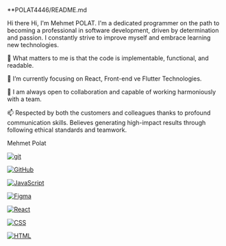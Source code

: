 **POLAT4446/README.md

Hi there
Hi, I'm Mehmet POLAT. I'm a dedicated programmer on the path to becoming a professional in software development, driven by determination and passion. I constantly strive to improve myself and embrace learning new technologies.

👀 What matters to me is that the code is implementable, functional, and readable.

🌱 I’m currently focusing on React, Front-end ve Flutter Technologies.

👯 I am always open to collaboration and capable of working harmoniously with a team.

📫 Respected by both the customers and colleagues thanks to profound communication skills. Believes generating high-impact results through following ethical standards and teamwork.

Mehmet Polat


[![git](https://img.shields.io/badge/--F05032?logo=git&logoColor=ffffff)](http://git-scm.com/)

[![GitHub](https://badgen.net/badge/icon/github?icon=github&label)](https://github.com)

[![JavaScript](https://img.shields.io/badge/--F7DF1E?logo=javascript&logoColor=000)](https://www.javascript.com/)

[![Figma](https://img.shields.io/badge/--F24E1E?logo=figma&logoColor=ffffff)](https://www.figma.com/)

[![React](https://img.shields.io/badge/--61DAFB?logo=react&logoColor=000)](https://reactjs.org/)

[![CSS](https://img.shields.io/badge/--1572B6?logo=css3&logoColor=white)](https://www.w3.org/Style/CSS/)

[![HTML](https://img.shields.io/badge/--E34F26?logo=html5&logoColor=white)](https://www.w3.org/html/)







